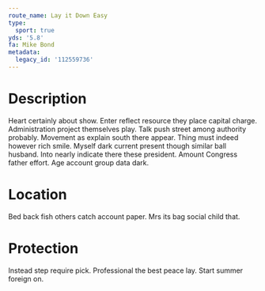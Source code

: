 ```yaml
---
route_name: Lay it Down Easy
type:
  sport: true
yds: '5.8'
fa: Mike Bond
metadata:
  legacy_id: '112559736'
---
```

# Description
Heart certainly about show. Enter reflect resource they place capital charge. Administration project themselves play. Talk push street among authority probably. Movement as explain south there appear. Thing must indeed however rich smile. Myself dark current present though similar ball husband.
Into nearly indicate there these president. Amount Congress father effort. Age account group data dark.
# Location
Bed back fish others catch account paper. Mrs its bag social child that.
# Protection
Instead step require pick. Professional the best peace lay. Start summer foreign on.
